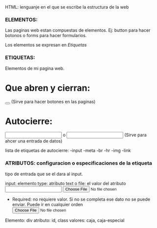 HTML: lenguanje en el que se escribe la estructura de la web

### ELEMENTOS: 

Las paginas web estan compuestas de elementos. Ej: button para hacer botonos o forms para hacer formularios. 

Los elementos se expresan en *Etiquetas*

### ETIQUETAS:  

Elementos de mi pagina web. 

# Que abren y cierran:
<Button></button> (Sirve para hacer botones en las paginas)

# Autocierre: 
<input > o <input/> (Sirve para ahcer una entrada de datos)

lista de etiquetas de autocierre: 
-input
-meta
-br
-hr
-img
-link

### ATRIBUTOS: configuracion o especificaciones de la etiqueta
tipo de entrada que se el dara al input. 

input: elemento
type: atributo
text o file: el valor del atributo
<input type="text">
<input type="file" required>

- Required: no requiere valor. Si no se completa ese dato no se puede enviar. Puede ir en cualquier orden <input required type="file">

Elemento: div
atributo: id, class
valores: caja, caja-especial
<div id='caja' class='caja-especial'></div>
